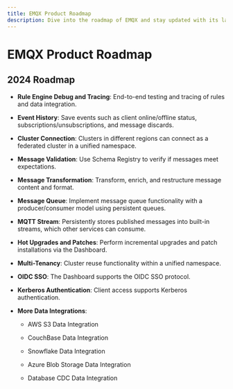 ```yaml
---
title: EMQX Product Roadmap
description: Dive into the roadmap of EMQX and stay updated with its latest features and improvements for a seamless IoT platform experience.
---
```


# EMQX Product Roadmap

## 2024 Roadmap

- **Rule Engine Debug and Tracing**: End-to-end testing and tracing of rules and data integration.

- **Event History**: Save events such as client online/offline status, subscriptions/unsubscriptions, and message discards.

- **Cluster Connection**: Clusters in different regions can connect as a federated cluster in a unified namespace.

- **Message Validation**: Use Schema Registry to verify if messages meet expectations.

- **Message Transformation**: Transform, enrich, and restructure message content and format.

- **Message Queue**: Implement message queue functionality with a producer/consumer model using persistent queues.

- **MQTT Stream**: Persistently stores published messages into built-in streams, which other services can consume.

- **Hot Upgrades and Patches**: Perform incremental upgrades and patch installations via the Dashboard.

- **Multi-Tenancy**: Cluster reuse functionality within a unified namespace.

- **OIDC SSO**: The Dashboard supports the OIDC SSO protocol.

- **Kerberos Authentication**: Client access supports Kerberos authentication.

- **More Data Integrations**:

  - AWS S3 Data Integration

  - CouchBase Data Integration

  - Snowflake Data Integration

  - Azure Blob Storage Data Integration

  - Database CDC Data Integration
